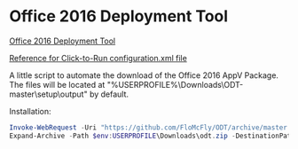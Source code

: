 # Office 2016 Deployment Tool

[Office 2016 Deployment Tool](https://www.microsoft.com/en-us/download/details.aspx?id=49117)

[Reference for Click-to-Run configuration.xml file](https://technet.microsoft.com/en-US/library/jj219426.aspx)

A little script to automate the download of the Office 2016 AppV Package. The files will be located at "%USERPROFILE%\Downloads\ODT-master\setup\output" by default.

Installation:
```PowerShell
Invoke-WebRequest -Uri "https://github.com/FloMcFly/ODT/archive/master.zip" -OutFile $env:USERPROFILE\Downloads\odt.zip
Expand-Archive -Path $env:USERPROFILE\Downloads\odt.zip -DestinationPath $env:USERPROFILE\Downloads -Force
```
